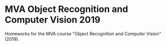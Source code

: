 # MVA Object Recognition and Computer Vision 2019

Homeworks for the MVA course "Object Recognition and Computer Vision" (2019).
